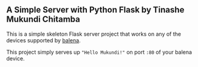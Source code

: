 ## A Simple Server with Python Flask by Tinashe Mukundi Chitamba

This is a simple skeleton Flask server project that works on any of the devices supported by [balena][balena-link].

This project simply serves up `"Hello Mukundi!"` on port `:80` of your balena device.


[balena-link]:https://balena.io/
[signup-page]:https://dashboard.balena-cloud.com/signup
[gettingStarted-link]:http://balena.io/docs/learn/getting-started/
